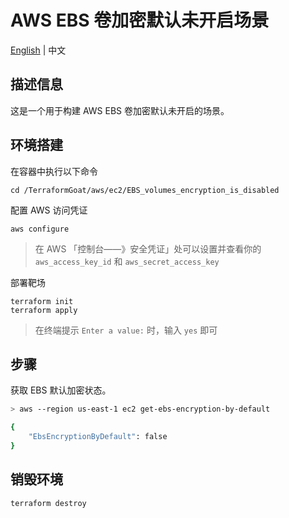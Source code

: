 # AWS EBS 卷加密默认未开启场景

[English](./README.md) | 中文

## 描述信息

这是一个用于构建 AWS EBS 卷加密默认未开启的场景。

## 环境搭建

在容器中执行以下命令

```shell
cd /TerraformGoat/aws/ec2/EBS_volumes_encryption_is_disabled
```

配置 AWS 访问凭证

```shell
aws configure
```

> 在 AWS 「控制台——》安全凭证」处可以设置并查看你的 `aws_access_key_id` 和 `aws_secret_access_key`

部署靶场

```shell
terraform init
terraform apply
```

> 在终端提示 `Enter a value:` 时，输入 `yes` 即可

## 步骤

获取 EBS 默认加密状态。

```bash
> aws --region us-east-1 ec2 get-ebs-encryption-by-default

{
    "EbsEncryptionByDefault": false
}
```

## 销毁环境

```shell
terraform destroy
```
